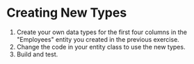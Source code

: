 ﻿# Creating New Types
1. Create your own data types for the first four columns in the "Employees" entity you created in the previous exercise.
1.	Change the code in your entity class to use the new types.
1.	Build and test.
